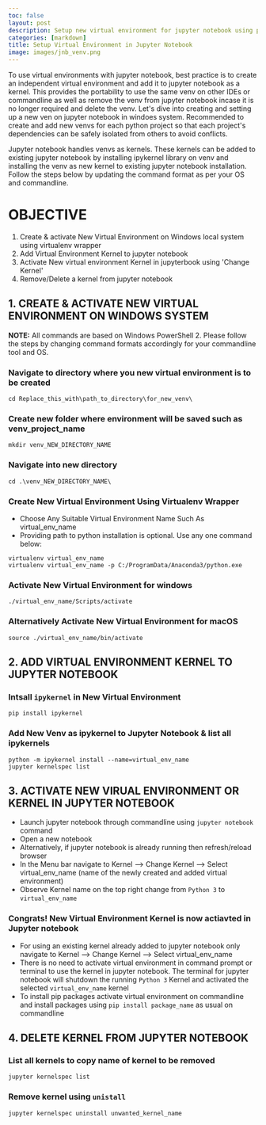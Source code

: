 ```yaml
---
toc: false
layout: post
description: Setup new virtual environment for jupyter notebook using powershell on Windows.
categories: [markdown]
title: Setup Virtual Environment in Jupyter Notebook
image: images/jnb_venv.png
---
```

To use virtual environments with jupyter notebook, best practice is to create an independent virtual environment and add it to jupyter notebook as a kernel. This provides the portability to use the same venv on other IDEs or commandline as well as remove the venv from jupyter notebook incase it is no longer required and delete the venv. Let's dive into creating and setting up a new ven on jupyter notebook in windoes system. Recommended to create and add new venvs for each python project so that each project's dependencies can be safely isolated from others to avoid conflicts. 

Jupyter notebook handles venvs as kernels. These kernels can be added to existing jupyter notebook by installing ipykernel library on venv and installing the venv as new kernel to existing jupyter notebook installation. Follow the steps below by updating the command format as per your OS and commandline.


# OBJECTIVE
1. Create & activate New Virtual Environment on Windows local system using virtualenv wrapper
3. Add Virtual Environment Kernel to jupyter notebook
4. Activate New virtual environment Kernel in jupyterbook using 'Change Kernel'
5. Remove/Delete a kernel from jupyter notebook


## 1. CREATE & ACTIVATE NEW VIRTUAL ENVIRONMENT ON WINDOWS SYSTEM

**NOTE:** All commands are based on Windows PowerShell 2. Please follow the steps by changing command formats accordingly for your commandline tool and OS.

### Navigate to directory where you new virtual environment is to be created
```
cd Replace_this_with\path_to_directory\for_new_venv\
```
### Create new folder where environment will be saved such as venv_project_name
```
mkdir venv_NEW_DIRECTORY_NAME
```
### Navigate into new directory
```
cd .\venv_NEW_DIRECTORY_NAME\
```

### Create New Virtual Environment Using Virtualenv Wrapper
- Choose Any Suitable Virtual Environment Name Such As virtual_env_name 
- Providing path to python installation is optional. Use any one command below:
```
virtualenv virtual_env_name
virtualenv virtual_env_name -p C:/ProgramData/Anaconda3/python.exe
```

### Activate New Virtual Environment for windows
```
./virtual_env_name/Scripts/activate
```

### Alternatively Activate New Virtual Environment for macOS
```
source ./virtual_env_name/bin/activate
```

## 2. ADD VIRTUAL ENVIRONMENT KERNEL TO JUPYTER NOTEBOOK

### Intsall `ipykernel` in New Virtual Environment
```
pip install ipykernel
```

### Add New Venv as ipykernel to Jupyter Notebook & list all ipykernels
```
python -m ipykernel install --name=virtual_env_name
jupyter kernelspec list
```

## 3. ACTIVATE NEW VIRUAL ENVIRONMENT OR KERNEL IN JUPYTER NOTEBOOK
- Launch jupyter notebook through commandline using `jupyter notebook` command
- Open a new notebook
- Alternatively, if jupyter notebook is already running then refresh/reload browser
- In the Menu bar navigate to Kernel --> Change Kernel --> Select virtual_env_name (name of the newly created and added virtual environment)
- Observe Kernel name on the top right change from `Python 3` to `virtual_env_name`

### Congrats! New Virtual Environment Kernel is now actiavted in Jupyter notebook

- For using an existing kernel already added to jupyter notebook only navigate to Kernel --> Change Kernel --> Select virtual_env_name
- There is no need to activate virtual environment in command prompt or terminal to use the kernel in jupyter notebook. The terminal for jupyter notebook will shutdown the running `Python 3` Kernel and activated the selected `virtual_env_name` kernel
- To install pip packages activate virtual environment on commandline and install packages using `pip install package_name` as usual on commandline

## 4. DELETE KERNEL FROM JUPYTER NOTEBOOK

### List all kernels to copy name of kernel to be removed
```
jupyter kernelspec list
```
### Remove kernel using `unistall`
```
jupyter kernelspec uninstall unwanted_kernel_name
```